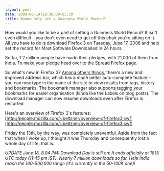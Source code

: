 ```yaml
---
layout: post
date: 2008-06-14T18:36:00+05:30
title: Wanna help set a Guinness World Record?
---
```


How would you like to be a part of setting a Guinness World Record? It isn't even difficult - you don't even need to get off this chair you're sitting on :). All you have to do is download Firefox 3 on Tuesday, June 17, 2008 and help set the record for Most Software Downloaded in 24 hours.

So far, 1.2 million people have made their pledges, with 21,000 of them from India. To make your pledge head over to the [Spread Firefox][1] page.

So what's new in Firefox 3? [Among others things][2], there's a new and improved address bar, which has a *much* better auto-complete feature - you can now type in the name of the site to view results from tags, history and bookmarks. The bookmark manager also supports tagging your bookmarks for easier organisation (kinda like the Labels on blog posts). The download manager can now resume downloads even after Firefox is restarted.

Here's an overview of Firefox 3's features: [http://people.mozilla.com/~beltzner/overview-of-firefox3.swf](http://people.mozilla.com/~beltzner/overview-of-firefox3.swf)

Friday the 13th, by the way, was completely uneventful. Aside from the fact that when I woke up, I thought it was Thursday and consequently lost a whole day of life, that is.

*UPDATE June 18, 8.04 PM: Download Day is still on! It ends officially at 1815 UTC today (11:45 pm IST). Nearly 7 million downloads so far. Help India reach the 100-500,000 range (it's currently in the 50-100K one)!*

[1]: http://www.spreadfirefox.com/en-US/worldrecord/
[2]: http://www.mozilla.com/en-US/firefox/3.0rc3/releasenotes/#whatsnew